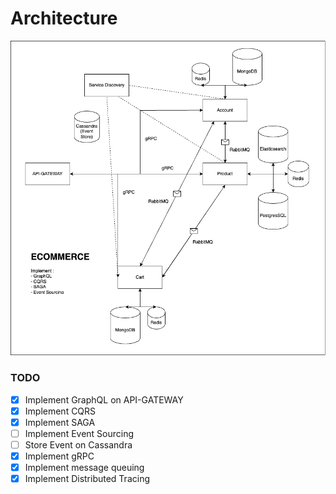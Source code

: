 # Architecture


<img src="./event-driven.drawio.png">


### TODO
- [X] Implement GraphQL on API-GATEWAY
- [X] Implement CQRS
- [X] Implement SAGA
- [ ] Implement Event Sourcing
- [ ] Store Event on Cassandra
- [X] Implement gRPC
- [X] Implement message queuing
- [X] Implement Distributed Tracing